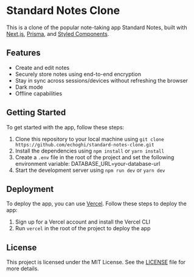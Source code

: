# Standard Notes Clone

This is a clone of the popular note-taking app Standard Notes, built with [Next.js](https://nextjs.org/), [Prisma](https://www.prisma.io/), and [Styled Components](https://styled-components.com/).

## Features

- Create and edit notes
- Securely store notes using end-to-end encryption
- Stay in sync across sessions/devices without refreshing the browser
- Dark mode
- Offline capabilities

## Getting Started

To get started with the app, follow these steps:

1. Clone this repository to your local machine using `git clone https://github.com/echoghi/standard-notes-clone.git`
2. Install the dependencies using `npm install` or `yarn install`
3. Create a `.env` file in the root of the project and set the following environment variable: DATABASE_URL=your-database-url
4. Start the development server using `npm run dev` or `yarn dev`

## Deployment

To deploy the app, you can use [Vercel](https://vercel.com/). Follow these steps to deploy the app:

1. Sign up for a Vercel account and install the Vercel CLI
2. Run `vercel` in the root of the project to deploy the app

## License

This project is licensed under the MIT License. See the [LICENSE](LICENSE) file for more details.
